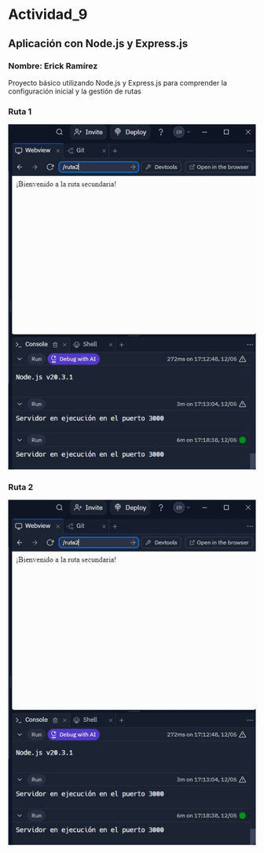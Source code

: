 # Actividad_9

## Aplicación con Node.js y Express.js
### Nombre: Erick Ramírez  

Proyecto básico utilizando Node.js y Express.js para comprender la configuración inicial y la gestión de rutas

### Ruta 1
![Ruta 1](images/ruta_2.JPG)  

### Ruta 2
![Ruta secundaria](images/ruta_2.JPG)  
